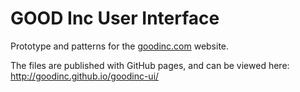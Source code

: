 # GOOD Inc User Interface

Prototype and patterns for the [goodinc.com](http://goodinc.com) website.

The files are published with GitHub pages, and can be viewed here:
http://goodinc.github.io/goodinc-ui/
